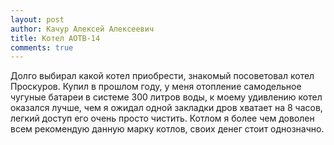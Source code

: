```yaml
---
layout: post
author: Качур Алексей Алексеевич
title: Котел АОТВ-14
comments: true
---
```

Долго выбирал какой котел приобрести, знакомый посоветовал котел Проскуров. Купил в прошлом году, у меня отопление самодельное чугуные батареи в системе 300 литров воды, к моему удивлению котел оказался лучше, чем я ожидал одной закладки дров хватает на 8 часов, легкий доступ его очень просто чистить. Котлом я более чем доволен всем рекомендую данную марку котлов, своих денег стоит однозначно.
